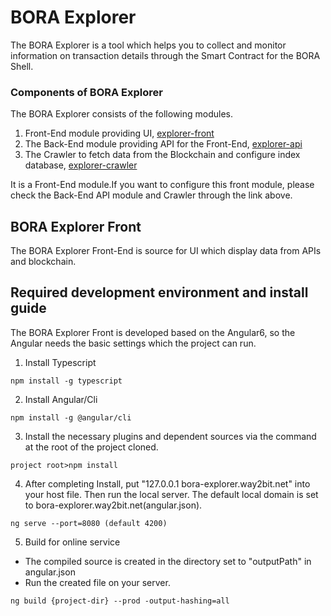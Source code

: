 # BORA Explorer
The BORA Explorer is a tool which helps you to collect and monitor information on transaction details through the Smart Contract for the BORA Shell.


### Components of BORA Explorer
The BORA Explorer consists of the following modules.
1. Front-End module providing UI, [explorer-front](https://github.com/BoraEcosystem/explorer-front) 
2. The Back-End module providing API for the Front-End, [explorer-api](https://github.com/BoraEcosystem/explorer-api)
3. The Crawler to fetch data from the Blockchain and configure index database, [explorer-crawler](https://github.com/BoraEcosystem/explorer-crawler)

It is a Front-End module.If you want to configure this front module, please check the Back-End API module and Crawler through the link above.


## BORA Explorer Front

The BORA Explorer Front-End is source for UI which display data from APIs and blockchain.

## Required development environment and install guide

The BORA Explorer Front is developed based on the Angular6, so the Angular needs the basic settings which the project can run.

1. Install Typescript  
```
npm install -g typescript
```
2. Install Angular/Cli  
```
npm install -g @angular/cli
```
3. Install the necessary plugins and dependent sources via the command at the root of the project cloned.
```
project root>npm install
```
4. After completing Install, put "127.0.0.1 bora-explorer.way2bit.net" into your host file. Then run the local server. The default local domain is set to bora-explorer.way2bit.net\(angular.json\).  
```
ng serve --port=8080 (default 4200)
```
5. Build for online service  
- The compiled source is created in the directory set to "outputPath" in angular.json
- Run the created file on your server. 
```
ng build {project-dir} --prod -output-hashing=all
```
